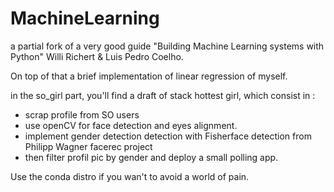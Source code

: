 # MachineLearning
a partial fork of a very good guide "Building Machine Learning systems with Python" Willi Richert & Luis Pedro Coelho.

On top of that a brief implementation of linear regression of myself.

in the so_girl part, you'll find a draft of stack hottest girl, which consist in :

- scrap profile from SO users
- use openCV for face detection and eyes alignment.
- implement gender detection detection with Fisherface detection from Philipp Wagner facerec project
- then filter profil pic by gender and deploy a small polling app.

Use the conda distro if you wan't to avoid a world of pain.
